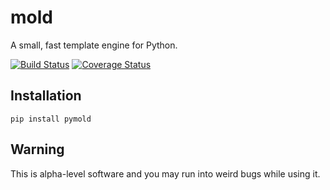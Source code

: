 # mold

A small, fast template engine for Python.

[![Build Status](https://travis-ci.org/Bogdanp/mold.svg?branch=master)](https://travis-ci.org/Bogdanp/mold)
[![Coverage Status](https://coveralls.io/repos/Bogdanp/mold/badge.svg?branch=master)](https://coveralls.io/r/Bogdanp/mold?branch=master)

## Installation

`pip install pymold`

## Warning

This is alpha-level software and you may run into weird bugs while using it.
